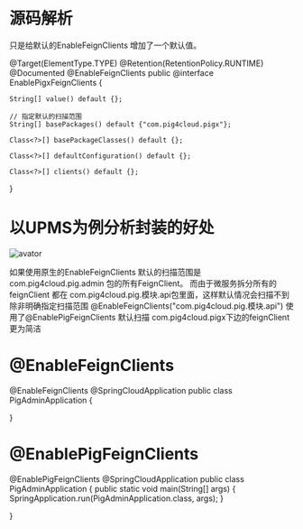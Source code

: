 # 源码解析
只是给默认的EnableFeignClients 增加了一个默认值。

@Target(ElementType.TYPE)
@Retention(RetentionPolicy.RUNTIME)
@Documented
@EnableFeignClients
public @interface EnablePigxFeignClients {

	String[] value() default {};
    
    // 指定默认的扫描范围
	String[] basePackages() default {"com.pig4cloud.pigx"};

	Class<?>[] basePackageClasses() default {};

	Class<?>[] defaultConfiguration() default {};

	Class<?>[] clients() default {};
}

# 以UPMS为例分析封装的好处
![avator](http://pic.pig4cloud.com/20190220232605_DAHeuX_Screenshot.jpeg)

如果使用原生的EnableFeignClients 默认的扫描范围是 com.pig4cloud.pig.admin 包的所有FeignClient。
而由于微服务拆分所有的feignClient 都在 com.pig4cloud.pig.模块.api包里面，这样默认情况会扫描不到
除非明确指定扫描范围 @EnableFeignClients("com.pig4cloud.pig.模块.api")
使用了@EnablePigFeignClients 默认扫描 com.pig4cloud.pigx下边的feignClient 更为简洁
# @EnableFeignClients
@EnableFeignClients
@SpringCloudApplication
public class PigAdminApplication {

}

# @EnablePigFeignClients
@EnablePigFeignClients
@SpringCloudApplication
public class PigAdminApplication {
	public static void main(String[] args) {
		SpringApplication.run(PigAdminApplication.class, args);
	}

}